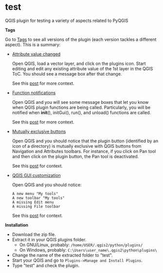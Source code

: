 # test
QGIS plugin for testing a variety of aspects related to PyQGIS

**Tags**

Go to [Tags](https://github.com/gacarrillor/test/tags) to see all versions of the plugin (each version tackles a different aspect). This is a summary:

* [Attribute value changed](https://github.com/gacarrillor/test/tree/attribute_value_changed)

  Open QGIS, load a vector layer, and click on the plugins icon.
  Start editing and edit any existing attribute value of the 1st layer in the QGIS ToC.
  You should see a message box after that change.

  See this [post](http://gis.stackexchange.com/a/132194/4972) for more context.

* [Function notifications](https://github.com/gacarrillor/test/tree/function_notifications)

  Open QGIS and you will see some message boxes that let you know when QGIS plugin functions are being called. Particularly, you will be notified when __init__(), initGui(), run(), and unload() functions are called.

  See this [post](http://gis.stackexchange.com/a/132604/4972) for more context.

* [Mutually exclusive buttons](https://github.com/gacarrillor/test/tree/mutually_exclusive_buttons)

  Open QGIS and you should notice that the plugin button (identified by an icon of a directory) is mutually exclusive with QGIS buttons from Navigation and Attributes toolbars. For instance, if you click on Pan tool and then click on the plugin button, the Pan tool is deactivated. 

  See this [post](http://gis.stackexchange.com/a/132389/4972) for context.

* [QGIS GUI customization](https://github.com/gacarrillor/test/tree/qgis_gui_customization)

  Open QGIS and you should notice:

      A new menu "My tools"
      A new toolbar "My tools"
      A missing Edit menu
      A missing File toolbar

  See this [post](http://gis.stackexchange.com/a/132238/4972) for context.

**Installation**

* Download the zip file.
* Extract it in your QGIS plugins folder.
  * On GNU/Linux, probably: `/home/USER/.qgis2/python/plugins/`
  * On Windows, probably: `C:\Users\user_name\.qgis2\python\plugins\`
* Change the name of the extracted folder to "test".
* Start your QGIS and go to `Plugins->Manage and Install Plugins`.
* Type "test" and check the plugin. 
